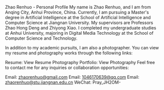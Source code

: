 Zhao Renhuo - Personal Profile
My name is Zhao Renhuo, and I am from Anqing City, Anhui Province, China. Currently, I am pursuing a Master's degree in Artificial Intelligence at the School of Artificial Intelligence and Computer Science at Jiangnan University. My supervisors are Professors Zhao Hong Deng and Zhiyong Xiao. I completed my undergraduate studies at Anhui University, majoring in Digital Media Technology at the School of Computer Science and Technology.

In addition to my academic pursuits, I am also a photographer. You can view my resume and photography works through the following links:

Resume: View Resume
Photography Portfolio: View Photography
Feel free to contact me for any inquiries or collaboration opportunities:

Email: zhaorenhuo@gmail.com
Email: 1046170639@qq.com
Email: zhaorenhuo@stu.jiangnan.edu.cn
WeChat: Pray_JH2OM-
